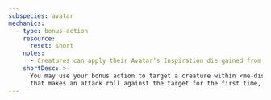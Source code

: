 ```yaml
---
subspecies: avatar
mechanics:
  - type: bonus-action
    resource:
      reset: short
    notes:
      - Creatures can apply their Avatar’s Inspiration die gained from you to damage rolls.
    shortDesc: >-
      You may use your bonus action to target a creature within <me-distance length="60" />. Each other creature
      that makes an attack roll against the target for the first time, gains Avatar’s Inspiration.
---
```

